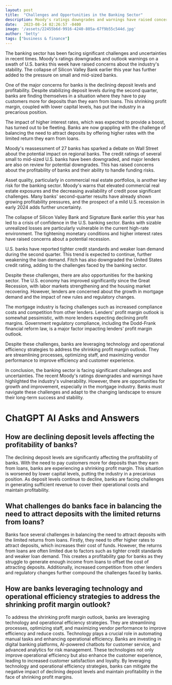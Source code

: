 ```yaml
---
layout: post
title:  "Challenges and Opportunities in the Banking Sector"
description: Moody's ratings downgrades and warnings have raised concerns about the stability of the banking sector. Despite challenges, there are opportunities for growth and improvement.
date:   2023-08-14 02:26:57 -0400
image: '/assets/22455b6d-9916-4240-805a-67f9b55c544d.jpg'
author: 'betty'
tags: ["business & finance"]
---
```


The banking sector has been facing significant challenges and uncertainties in recent times. Moody's ratings downgrades and outlook warnings on a swath of U.S. banks this week have raised concerns about the industry's stability. The collapse of Silicon Valley Bank earlier this year has further added to the pressure on small and mid-sized banks.

One of the major concerns for banks is the declining deposit levels and profitability. Despite stabilizing deposit levels during the second quarter, banks are finding themselves in a situation where they have to pay customers more for deposits than they earn from loans. This shrinking profit margin, coupled with lower capital levels, has put the industry in a precarious position.

The impact of higher interest rates, which was expected to provide a boost, has turned out to be fleeting. Banks are now grappling with the challenge of balancing the need to attract deposits by offering higher rates with the limited return they earn from loans.

Moody's reassessment of 27 banks has sparked a debate on Wall Street about the potential impact on regional banks. The credit ratings of several small to mid-sized U.S. banks have been downgraded, and major lenders are also on review for potential downgrades. This has raised concerns about the profitability of banks and their ability to handle funding risks.

Asset quality, particularly in commercial real estate portfolios, is another key risk for the banking sector. Moody's warns that elevated commercial real estate exposures and the decreasing availability of credit pose significant challenges. Many banks' second-quarter results have already shown growing profitability pressures, and the prospect of a mild U.S. recession in early 2024 adds further uncertainty.

The collapse of Silicon Valley Bank and Signature Bank earlier this year has led to a crisis of confidence in the U.S. banking sector. Banks with sizable unrealized losses are particularly vulnerable in the current high-rate environment. The tightening monetary conditions and higher interest rates have raised concerns about a potential recession.

U.S. banks have reported tighter credit standards and weaker loan demand during the second quarter. This trend is expected to continue, further weakening the loan demand. Fitch has also downgraded the United States credit rating, adding to the challenges faced by the banking sector.

Despite these challenges, there are also opportunities for the banking sector. The U.S. economy has improved significantly since the Great Recession, with labor markets strengthening and the housing market recovering. However, lenders are concerned about the growth in mortgage demand and the impact of new rules and regulatory changes.

The mortgage industry is facing challenges such as increased compliance costs and competition from other lenders. Lenders' profit margin outlook is somewhat pessimistic, with more lenders expecting declining profit margins. Government regulatory compliance, including the Dodd-Frank financial reform law, is a major factor impacting lenders' profit margin outlook.

Despite these challenges, banks are leveraging technology and operational efficiency strategies to address the shrinking profit margin outlook. They are streamlining processes, optimizing staff, and maximizing vendor performance to improve efficiency and customer experience.

In conclusion, the banking sector is facing significant challenges and uncertainties. The recent Moody's ratings downgrades and warnings have highlighted the industry's vulnerability. However, there are opportunities for growth and improvement, especially in the mortgage industry. Banks must navigate these challenges and adapt to the changing landscape to ensure their long-term success and stability.


# ChatGPT AI Asks and Answers
## How are declining deposit levels affecting the profitability of banks?
The declining deposit levels are significantly affecting the profitability of banks. With the need to pay customers more for deposits than they earn from loans, banks are experiencing a shrinking profit margin. This situation is worsened by lower capital levels, putting the industry in a precarious position. As deposit levels continue to decline, banks are facing challenges in generating sufficient revenue to cover their operational costs and maintain profitability.

## What challenges do banks face in balancing the need to attract deposits with the limited returns from loans?
Banks face several challenges in balancing the need to attract deposits with the limited returns from loans. Firstly, they need to offer higher rates to attract deposits, which increases their cost of funds. However, the returns from loans are often limited due to factors such as tighter credit standards and weaker loan demand. This creates a profitability gap for banks as they struggle to generate enough income from loans to offset the cost of attracting deposits. Additionally, increased competition from other lenders and regulatory changes further compound the challenges faced by banks.

## How are banks leveraging technology and operational efficiency strategies to address the shrinking profit margin outlook?
To address the shrinking profit margin outlook, banks are leveraging technology and operational efficiency strategies. They are streamlining processes, optimizing staff, and maximizing vendor performance to improve efficiency and reduce costs. Technology plays a crucial role in automating manual tasks and enhancing operational efficiency. Banks are investing in digital banking platforms, AI-powered chatbots for customer service, and advanced analytics for risk management. These technologies not only improve operational efficiency but also enhance the customer experience, leading to increased customer satisfaction and loyalty. By leveraging technology and operational efficiency strategies, banks can mitigate the negative impact of declining deposit levels and maintain profitability in the face of shrinking profit margins.

